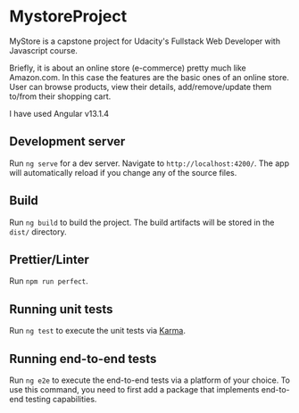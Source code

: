 # MystoreProject
MyStore is a capstone project for Udacity's Fullstack Web Developer with Javascript course.

Briefly, it is about an online store (e-commerce) pretty much like Amazon.com. In this case the features are the basic ones of an online store. User can browse products, view their details, add/remove/update them to/from their shopping cart.

I have used Angular v13.1.4

## Development server

Run `ng serve` for a dev server. Navigate to `http://localhost:4200/`. The app will automatically reload if you change any of the source files.

## Build

Run `ng build` to build the project. The build artifacts will be stored in the `dist/` directory.

## Prettier/Linter

Run `npm run perfect`.

## Running unit tests

Run `ng test` to execute the unit tests via [Karma](https://karma-runner.github.io).

## Running end-to-end tests

Run `ng e2e` to execute the end-to-end tests via a platform of your choice. To use this command, you need to first add a package that implements end-to-end testing capabilities.

